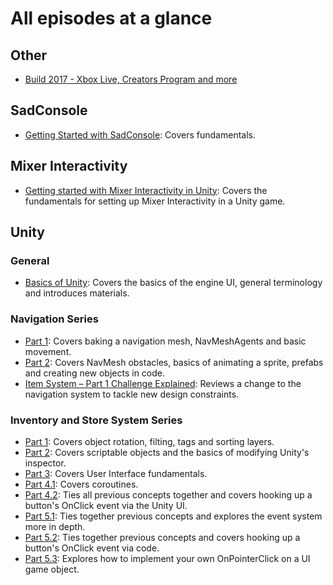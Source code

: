 # All episodes at a glance

## Other
* [Build 2017 - Xbox Live, Creators Program and more](https://channel9.msdn.com/Shows/dotGAME/Build-2017-Xbox-Live-Creators-Program-and-more)

## SadConsole
* [Getting Started with SadConsole](2-2017/GettingStartedwithSadConsole): Covers fundamentals.

## Mixer Interactivity
* [Getting started with Mixer Interactivity in Unity](6-2017/Getting-started-with-Mixer-Interactivity): Covers the fundamentals for setting up Mixer Interactivity in a Unity game.

## Unity

### General
* [Basics of Unity](1-2017/BasicsOfUnity): Covers the basics of the engine UI, general terminology and introduces materials.

### Navigation Series
* [Part 1](1-2017/UnityNavigationPt1): Covers baking a navigation mesh, NavMeshAgents and basic movement.
* [Part 2](1-2017/UnityNavigationPt2): Covers NavMesh obstacles, basics of animating a sprite, prefabs and creating new objects in code.
* [Item System – Part 1 Challenge Explained](https://blogs.msdn.microsoft.com/dotnet/2017/02/03/games-item-system-part-1-challenge-explained/): Reviews a change to the navigation system to tackle new design constraints. 

### Inventory and Store System Series

* [Part 1](1-2017/): Covers object rotation, filting, tags and sorting layers.
* [Part 2](2-2017/UnityItemSystemPt2-ScriptableObjects): Covers scriptable objects and the basics of modifying Unity's inspector.
* [Part 3](3-2017/UnityItemSystemPt3-UI): Covers User Interface fundamentals.
* [Part 4.1](3-2017/UnityItemSystemPt4.1-WiringTheUI): Covers coroutines.
* [Part 4.2](3-2017/UnityItemSystemPt4.2-PopulatingUIData): Ties all previous concepts together and covers hooking up a button's OnClick event via the Unity UI.
* [Part 5.1](4-2017/UnityItemSystemPt5.1-PlayerInventory): Ties together previous concepts and explores the event system more in depth.
* [Part 5.2](4-2017/UnityItemSystemPt5.2-PlayerInventory): Ties together previous concepts and covers hooking up a button's OnClick event via code.
* [Part 5.3](5-2017/UnityItemSystemPt5.3-ChallengeSolution): Explores how to implement your own OnPointerClick on a UI game object.
